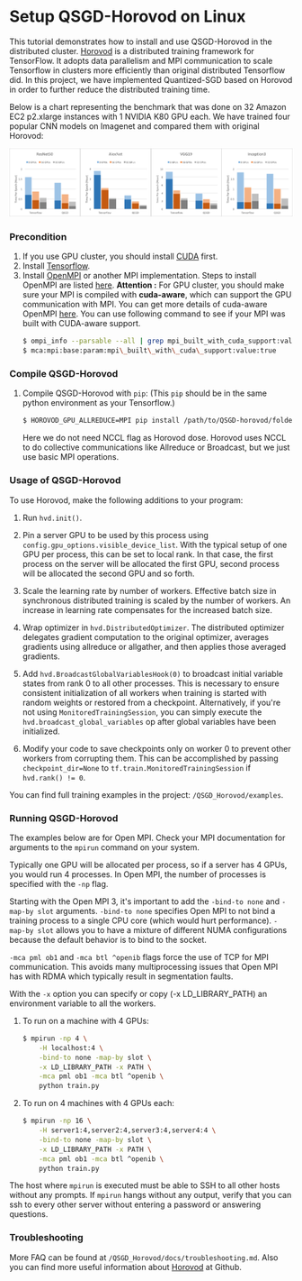 # Setup QSGD-Horovod on Linux
This tutorial demonstrates how to install and use QSGD-Horovod in the distributed cluster. [Horovod](https://github.com/uber/horovod) is a distributed training framework for TensorFlow. It adopts data parallelism and MPI communication to scale Tensorflow in clusters  more efficiently than original distributed Tensorflow did. In this project, we have implemented Quantized-SGD based on Horovod in order to further reduce the distributed training time.

Below is a chart representing the benchmark that was done on 32 Amazon EC2 p2.xlarge instances with 1 NVIDIA K80 GPU each. We have trained four popular CNN models on Imagenet and compared them with original Horovod:

![alt text](Results.png)

### Precondition 
1. If you use GPU cluster, you should install [CUDA](http://docs.nvidia.com/cuda/cuda-installation-guide-linux/index.html) first.
2. Install [Tensorflow](https://www.tensorflow.org/install/).
3. Install [OpenMPI](https://www.open-mpi.org/) or another MPI implementation. Steps to install OpenMPI are listed [here](https://www.open-mpi.org/faq/?category=building#easy-build).
 **Attention :** For GPU cluster, you should make sure your MPI is compiled with **cuda-aware**, which can support the GPU communication with MPI. You can get more details of cuda-aware OpenMPI [here](https://www.open-mpi.org/faq/?category=buildcuda). You can use following command to see if your MPI was built with CUDA-aware support.
    ```sh
    $ ompi_info --parsable --all | grep mpi_built_with_cuda_support:value
    $ mca:mpi:base:param:mpi\_built\_with\_cuda\_support:value:true
    ```
### Compile QSGD-Horovod 
 1. Compile QSGD-Horovod with `pip`: (This `pip` should be in the same python environment as your Tensorflow.)
    ```sh
    $ HOROVOD_GPU_ALLREDUCE=MPI pip install /path/to/QSGD-horovod/folder/
    ```
    Here we do not need NCCL flag as Horovod dose. Horovod uses NCCL to do collective communications like Allreduce or Broadcast, but we just use basic MPI operations. 
    
### Usage of QSGD-Horovod

To use Horovod, make the following additions to your program:

1. Run `hvd.init()`.

2. Pin a server GPU to be used by this process using `config.gpu_options.visible_device_list`. With the typical setup of one GPU per process, this can be set to local rank. In that case, the first process on the server will be allocated the first GPU, second process will be allocated the second GPU and so forth.

3. Scale the learning rate by number of workers. Effective batch size in synchronous distributed training is scaled by the number of workers. An increase in learning rate compensates for the increased batch size.

4. Wrap optimizer in `hvd.DistributedOptimizer`. The distributed optimizer delegates gradient computation to the original optimizer, averages gradients using allreduce or allgather, and then applies those averaged gradients.

5. Add `hvd.BroadcastGlobalVariablesHook(0)` to broadcast initial variable states from rank 0 to all other processes. This is necessary to ensure consistent initialization of all workers when training is started with random weights or restored from a checkpoint. Alternatively, if you're not using `MonitoredTrainingSession`, you can simply execute the `hvd.broadcast_global_variables` op after global variables have been initialized.

6. Modify your code to save checkpoints only on worker 0 to prevent other workers from corrupting them. This can be accomplished by passing `checkpoint_dir=None` to `tf.train.MonitoredTrainingSession` if `hvd.rank() != 0`.

You can find full training examples in the project: `/QSGD_Horovod/examples`.

### Running QSGD-Horovod
The examples below are for Open MPI. Check your MPI documentation for arguments to the `mpirun` command on your system.

Typically one GPU will be allocated per process, so if a server has 4 GPUs, you would run 4 processes. In Open MPI, the number of processes is specified with the `-np` flag.

Starting with the Open MPI 3, it's important to add the `-bind-to none` and `-map-by slot` arguments. `-bind-to none` specifies Open MPI to not bind a training process to a single CPU core (which would hurt performance). `-map-by slot` allows you to have a mixture of different NUMA configurations because the default behavior is to bind to the socket.

`-mca pml ob1` and `-mca btl ^openib` flags force the use of TCP for MPI communication. This avoids many multiprocessing issues that Open MPI has with RDMA which typically result in segmentation faults.

With the `-x` option you can specify or copy (-x LD_LIBRARY_PATH) an environment variable to all the workers.

1. To run on a machine with 4 GPUs:
    ```sh
    $ mpirun -np 4 \
        -H localhost:4 \
        -bind-to none -map-by slot \
        -x LD_LIBRARY_PATH -x PATH \
        -mca pml ob1 -mca btl ^openib \
        python train.py
    ```
2. To run on 4 machines with 4 GPUs each:
    ```sh
    $ mpirun -np 16 \
        -H server1:4,server2:4,server3:4,server4:4 \
        -bind-to none -map-by slot \
        -x LD_LIBRARY_PATH -x PATH \
        -mca pml ob1 -mca btl ^openib \
        python train.py
    ```
The host where `mpirun` is executed must be able to SSH to all other hosts without any prompts.
If `mpirun` hangs without any output, verify that you can ssh to every other server without entering a password or answering questions.
### Troubleshooting
More FAQ can be found at `/QSGD_Horovod/docs/troubleshooting.md`.
Also you can find more useful information about [Horovod](https://github.com/uber/horovod) at Github.

